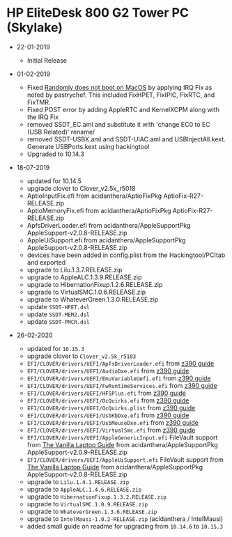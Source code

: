 # HP EliteDesk 800 G2 Tower PC (Skylake)

- 22-01-2019
    
    - Initial Release

- 01-02-2019

    - Fixed [Randomly does not boot on MacOS](https://www.tonymacx86.com/threads/hp-elitedesk-800-g2-hp-prodesk-600-g2-success.261452/page-9#post-1899904) by applying IRQ Fix as noted by pastrychef. This included FixHPET, FixIPIC, FixRTC, and FixTMR.
    - Fixed POST error by adding AppleRTC and KernelXCPM along with the IRQ Fix
    - removed SSDT_EC.aml and substitute it with 'change EC0 to EC (USB Related)' rename/
    - removed SSDT-USBX.aml and SSDT-UIAC.aml and USBInjectAll.kext. Generate USBPorts.kext using hackingtool 
    - Upgraded to 10.14.3

- 18-07-2019

    - updated for 10.14.5
    - upgrade clover to Clover_v2.5k_r5018
    - AptioInputFix.efi from acidanthera/AptioFixPkg AptioFix-R27-RELEASE.zip
    - AptioMemoryFix.efi from acidanthera/AptioFixPkg AptioFix-R27-RELEASE.zip
    - ApfsDriverLoader.efi from acidanthera/AppleSupportPkg AppleSupport-v2.0.8-RELEASE.zip
    - AppleUiSupport.efi from acidanthera/AppleSupportPkg AppleSupport-v2.0.8-RELEASE.zip
    - devices have been added in config.plist from the Hackingtool/PCItab and exported
    - upgrade to Lilu.1.3.7.RELEASE.zip
    - upgrade to AppleALC.1.3.9.RELEASE.zip
    - upgrade to HibernationFixup.1.2.6.RELEASE.zip
    - upgrade to VirtualSMC.1.0.6.RELEASE.zip
    - upgrade to WhateverGreen.1.3.0.RELEASE.zip
    - update `SSDT-HPET.dsl`
    - update `SSDT-MEM2.dsl`
    - update `SSDT-PMCR.dsl`

- 26-02-2020

    - updated for `10.15.3`
    - upgrade clover to `Clover_v2.5k_r5103`
    - `EFI/CLOVER/drivers/UEFI/ApfsDriverLoader.efi` from [z390 guide](https://www.tonymacx86.com/threads/success-gigabyte-designare-z390-thunderbolt-3-i7-9700k-amd-rx-580.267551/page-1131#post-2046300)
    - `EFI/CLOVER/drivers/UEFI/AudioDxe.efi` from [z390 guide](https://www.tonymacx86.com/threads/success-gigabyte-designare-z390-thunderbolt-3-i7-9700k-amd-rx-580.267551/page-1131#post-2046300)
    - `EFI/CLOVER/drivers/UEFI/EmuVariableUefi.efi` from [z390 guide](https://www.tonymacx86.com/threads/success-gigabyte-designare-z390-thunderbolt-3-i7-9700k-amd-rx-580.267551/page-1131#post-2046300)
    - `EFI/CLOVER/drivers/UEFI/FwRuntimeServices.efi` from [z390 guide](https://www.tonymacx86.com/threads/success-gigabyte-designare-z390-thunderbolt-3-i7-9700k-amd-rx-580.267551/page-1131#post-2046300)
    - `EFI/CLOVER/drivers/UEFI/HFSPlus.efi` from [z390 guide](https://www.tonymacx86.com/threads/success-gigabyte-designare-z390-thunderbolt-3-i7-9700k-amd-rx-580.267551/page-1131#post-2046300)
    - `EFI/CLOVER/drivers/UEFI/OcQuirks.efi` from [z390 guide](https://www.tonymacx86.com/threads/success-gigabyte-designare-z390-thunderbolt-3-i7-9700k-amd-rx-580.267551/page-1131#post-2046300)
    - `EFI/CLOVER/drivers/UEFI/OcQuirks.plist` from [z390 guide](https://www.tonymacx86.com/threads/success-gigabyte-designare-z390-thunderbolt-3-i7-9700k-amd-rx-580.267551/page-1131#post-2046300)
    - `EFI/CLOVER/drivers/UEFI/UsbKbDxe.efi` from [z390 guide](https://www.tonymacx86.com/threads/success-gigabyte-designare-z390-thunderbolt-3-i7-9700k-amd-rx-580.267551/page-1131#post-2046300)
    - `EFI/CLOVER/drivers/UEFI/UsbMouseDxe.efi` from [z390 guide](https://www.tonymacx86.com/threads/success-gigabyte-designare-z390-thunderbolt-3-i7-9700k-amd-rx-580.267551/page-1131#post-2046300)
    - `EFI/CLOVER/drivers/UEFI/VirtualSmc.efi` from [z390 guide](https://www.tonymacx86.com/threads/success-gigabyte-designare-z390-thunderbolt-3-i7-9700k-amd-rx-580.267551/page-1131#post-2046300)
    - `EFI/CLOVER/drivers/UEFI/AppleGenericInput.efi` FileVault support from [The Vanilla Laptop Guide](https://fewtarius.gitbook.io/laptopguide/extras/enabling-filevault) from acidanthera/AppleSupportPkg AppleSupport-v2.0.9-RELEASE.zip
    - `EFI/CLOVER/drivers/UEFI/AppleUiSupport.efi` FileVault support from [The Vanilla Laptop Guide](https://fewtarius.gitbook.io/laptopguide/extras/enabling-filevault) from acidanthera/AppleSupportPkg AppleSupport-v2.0.8-RELEASE.zip
    - upgrade to `Lilu.1.4.1.RELEASE.zip`
    - upgrade to `AppleALC.1.4.6.RELEASE.zip`
    - upgrade to `HibernationFixup.1.3.2.RELEASE.zip`
    - upgrade to `VirtualSMC.1.0.9.RELEASE.zip`
    - upgrade to `WhateverGreen.1.3.6.RELEASE.zip`
    - upgrade to `IntelMausi-1.0.2-RELEASE.zip` (acidanthera / IntelMausi)
    - added small guide on readme for upgrading from `10.14.6` to `10.15.3`
